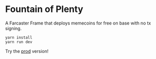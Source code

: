 # Fountain of Plenty
A Farcaster Frame that deploys memecoins for free on base with no tx signing.

```
yarn install
yarn run dev
```

Try the [prod](https://warpcast.com/metalbot/0xf1ca1543) version! 
